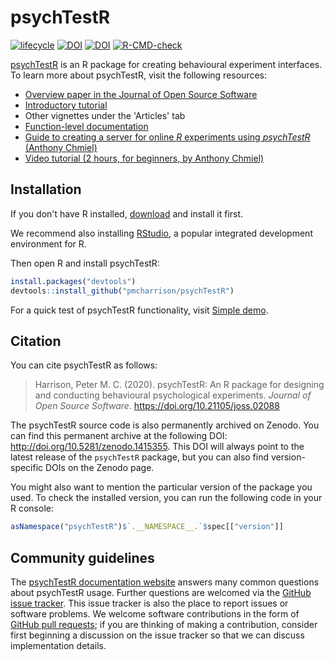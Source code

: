 # psychTestR

[![lifecycle](https://img.shields.io/badge/lifecycle-maturing-blue.svg)](https://www.tidyverse.org/lifecycle/#maturing)
[![DOI](https://joss.theoj.org/papers/10.21105/joss.02088/status.svg)](https://doi.org/10.21105/joss.02088)
[![DOI](https://zenodo.org/badge/DOI/10.5281/zenodo.1415355.svg)](https://doi.org/10.5281/zenodo.1415355)
[![R-CMD-check](https://github.com/pmcharrison/psychTestR/workflows/R-CMD-check/badge.svg)](https://github.com/pmcharrison/psychTestR/actions)

[psychTestR](https://pmcharrison.github.io/psychTestR) 
is an R package for creating behavioural experiment interfaces.
To learn more about psychTestR, visit the following resources:

- [Overview paper in the Journal of Open Source Software](https://doi.org/10.21105/joss.02088)
- [Introductory tutorial](https://pmcharrison.github.io/psychTestR/articles/b-introduction)
- Other vignettes under the 'Articles' tab
- [Function-level documentation](https://pmcharrison.github.io/psychTestR/reference/index.html)
- [Guide to creating a server for online *R* experiments using *psychTestR* (Anthony Chmiel)](https://s3-eu-west-1.amazonaws.com/research.pmcharrison.com/psychTestR/psychTestR-server-docs-latest.pdf)
- [Video tutorial (2 hours, for beginners, by Anthony Chmiel)](https://pmcharrison.github.io/psychTestR/articles/z_Anthony_Chmiel_video_tutorials.html)

## Installation

If you don't have R installed, [download](https://cloud.r-project.org/) and install it first. 

We recommend also installing [RStudio](https://www.rstudio.com/),
a popular integrated development environment for R.

Then open R and install psychTestR:

```r
install.packages("devtools")
devtools::install_github("pmcharrison/psychTestR")
```

For a quick test of psychTestR functionality, visit 
[Simple demo](https://pmcharrison.github.io/psychTestR/articles/a1-simple-demo.html).

## Citation

You can cite psychTestR as follows:

> Harrison, Peter M. C. (2020).
> psychTestR: An R package for designing and
> conducting behavioural psychological experiments.
> *Journal of Open Source Software*. https://doi.org/10.21105/joss.02088

The psychTestR source code is also permanently archived
on Zenodo. You can find this permanent archive at the following DOI:
http://doi.org/10.5281/zenodo.1415355.
This DOI will always point to the latest release of 
the `psychTestR` package,
but you can also find version-specific DOIs on the Zenodo page.

You might also want to mention the particular version of the package you used.
To check the installed version, you can run the following code in your R console:

``` r
asNamespace("psychTestR")$`.__NAMESPACE__.`$spec[["version"]]
```

## Community guidelines

The [psychTestR documentation website](https://pmcharrison.github.io/psychTestR/)
answers many common questions about psychTestR usage.
Further questions are welcomed via the 
[GitHub issue tracker](https://github.com/pmcharrison/psychTestR/issues).
This issue tracker is also the place to report issues or software problems.
We welcome software contributions in the form of 
[GitHub pull requests](https://github.com/pmcharrison/psychTestR/pulls);
if you are thinking of making a contribution, consider first beginning
a discussion on the issue tracker so that we can discuss implementation details.


